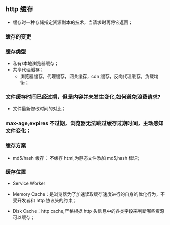 ## http 缓存

- 缓存时一种存储指定资源副本的技术，当请求时再将它返回；

### 缓存的变更

### 缓存类型

- 私有/本地浏览器缓存；
- 共享代理缓存；
  - 浏览器缓存，代理缓存，网关缓存，cdn 缓存，反向代理缓存，负载均衡；

### 文件缓存时间已经过期，但是内容并未发生变化,如何避免浪费请求?

- 文件最新修改时间的对比；

### max-age,expires 不过期，浏览器无法跳过缓存过期时间，主动感知文件变化；

### 缓存方案

- md5/hash 缓存： 不缓存 html,为静态文件添加 md5,hash 标识;

### 缓存位置

- Service Worker

- Memory Cache：是浏览器为了加速读取缓存速度进行的自身的优化行为，不受开发者和 http 协议头的约束；

- Disk Cache：http cache,严格根据 http 头信息中的各类字段来判断哪些资源可以缓存；
